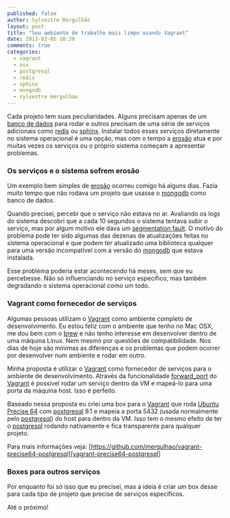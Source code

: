 ```yaml
---
published: false
author: Sylvestre Mergulhão
layout: post
title: "Seu ambiente de trabalho mais limpo usando Vagrant"
date: 2013-03-05 10:20
comments: true
categories:
  - vagrant
  - osx
  - postgresql
  - redis
  - sphinx
  - mongodb
  - sylvestre mergulhao
---
```


Cada projeto tem suas peculiaridades. Alguns precisam apenas de um [banco de dados][postgresql] para rodar e outros precisam de uma série de serviços adicionais como [redis][] ou [sphinx][]. Instalar todos esses serviços diretamente no sistema operacional é uma opção, mas com o tempo a [erosão][software_erosion] atua e por muitas vezes os serviços ou o próprio sistema começam a apresentar problemas.
<!-- more -->

### Os serviços e o sistema sofrem erosão

Um exemplo bem simples de [erosão][software_erosion] ocorreu comigo há alguns dias. Fazia muito tempo que não rodava um projeto que usasse o [mongodb][] como banco de dados.

Quando precisei, percebi que o serviço não estava no ar. Avaliando os logs do sistema descobri que a cada 10 segundos o sistema tentava subir o serviço, mas por algum motivo ele dava um [segmentation fault][segmentation_fault]. O motivo do problema pode ter sido algumas das dezenas de atualizações feitas no sistema operacional e que podem ter atualizado uma biblioteca qualquer para uma versão incompatível com a versão do [mongodb][] que estava instalada.

Esse problema poderia estar acontecendo há meses, sem que eu percebesse. Não só influenciando no serviço específico, mas também degradando o sistema operacional como um todo.

### Vagrant como fornecedor de serviços

Algumas pessoas utilizam o [Vagrant][vagrant] como ambiente completo de desenvolvimento. Eu estou feliz com o ambiente que tenho no Mac OSX, me dou bem com o [brew][] e não tenho interesse em desenvolver dentro de uma máquina Linux. Nem mesmo por questões de compatibilidade. Nos dias de hoje são mínimas as diferenças e os problemas que podem ocorrer por desenvolver num ambiente e rodar em outro.

Minha proposta é utilizar o [Vagrant][vagrant] como fornecedor de serviços para o ambiente de desenvolvimento. Através da funcionalidade [forward_port][] do [Vagrant][vagrant] é possível rodar um serviço dentro da VM e mapeá-lo para uma porta da máquina host. Isso é perfeito.

Baseado nessa proposta eu criei uma box para o [Vagrant][vagrant] que roda [Ubuntu Precise 64][precise] com [postgresql][] 9.1 e mapeia a porta 5432 (usada normalmente pelo [postgresql][]) do host para dentro da VM. Isso tem o mesmo efeito de ter o [postgresql][] rodando nativamente e fica transparente para qualquer projeto.

Para mais informações veja: [https://github.com/mergulhao/vagrant-precise64-postgresql][vagrant-precise64-postgresql]

### Boxes para outros serviços

Por enquanto foi só isso que eu precisei, mas a ideia é criar um box desse para cada tipo de projeto que precise de serviços específicos.

Até o próximo!

[vagrant-precise64-postgresql]: https://github.com/mergulhao/vagrant-precise64-postgresql
[precise]: http://releases.ubuntu.com/precise/
[forward_port]: http://docs.vagrantup.com/v1/docs/config/vm/forward_port.html
[brew]: http://mxcl.github.com/homebrew/
[vagrant]: http://www.vagrantup.com/
[segmentation_fault]: http://en.wikipedia.org/wiki/Segmentation_fault
[software_erosion]: http://en.wikipedia.org/wiki/Software_erosion
[postgresql]: http://www.postgresql.org/
[redis]: http://redis.io/
[sphinx]: http://sphinxsearch.com/
[mongodb]: http://www.mongodb.org/